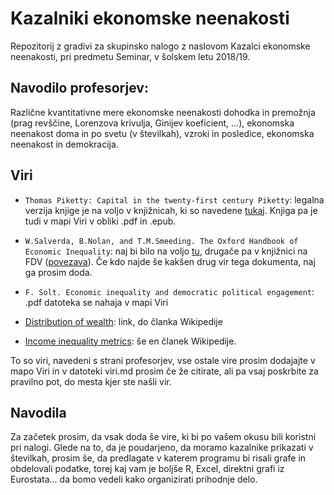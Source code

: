 # Kazalniki ekonomske neenakosti

Repozitorij z gradivi za skupinsko nalogo z naslovom Kazalci ekonomske neenakosti, pri predmetu Seminar, v šolskem letu 2018/19.

## Navodilo profesorjev:
Različne kvantitativne mere ekonomske neenakosti dohodka in premožnja (prag revščine, Lorenzova krivulja, Ginijev koeficient, ...), ekonomska neenakost doma in po svetu (v številkah), vzroki in posledice, ekonomska neenakost in demokracija.

## Viri

* `Thomas Piketty: Capital in the twenty-first century Piketty`: legalna verzija knjige je na voljo v knjižnicah, ki so navedene [tukaj](https://plus.cobiss.si/opac7/bib/21991654). Knjiga pa je tudi v mapi Viri v obliki .pdf in .epub.

* `W.Salverda, B.Nolan, and T.M.Smeeding. The Oxford Handbook of Economic Inequality`: naj bi bilo na voljo [tu](http://www.lisproject.org/workshop/jenkins-vankerm.pdf), drugače pa v knjižnici na FDV ([povezava](https://plus.cobiss.si/opac7/bib/30256733)). Če kdo najde še kakšen drug vir tega dokumenta, naj ga prosim doda.

* `F. Solt. Economic inequality and democratic political engagement`: .pdf datoteka se nahaja v mapi Viri

* [Distribution of wealth](https://en.wikipedia.org/w/index.php?title=Distribution_of_wealth&oldid=854198883): link, do članka Wikipedije

* [Income inequality metrics](https://en.wikipedia.org/w/index.php?title=Income_inequality_metrics&oldid=853906711): še en članek Wikipedije.

To so viri, navedeni s strani profesorjev, vse ostale vire prosim dodajajte v mapo Viri in v datoteki viri.md prosim če že citirate, ali pa vsaj poskrbite za pravilno pot, do mesta kjer ste našli vir.

## Navodila

Za začetek prosim, da vsak doda še vire, ki bi po vašem okusu bili koristni pri nalogi. Glede na to, da je poudarjeno, da moramo kazalnike prikazati v številkah, prosim še, da predlagate v katerem programu bi risali grafe in obdelovali podatke, torej kaj vam je boljše R, Excel, direktni grafi iz Eurostata... da bomo vedeli kako organizirati prihodnje delo.
